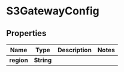 

# S3GatewayConfig


## Properties

Name | Type | Description | Notes
------------ | ------------- | ------------- | -------------
**region** | **String** |  | 



